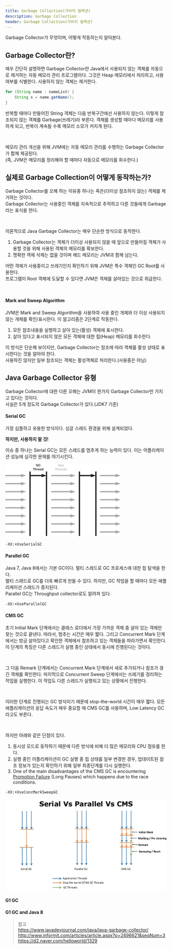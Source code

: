 ```yaml
---
title: Garbage Collection(가비지 컬렉션)
description: Garbage Collection
header: Garbage Collection(가비지 컬렉션)
---
```


Garbage Collector가 무엇이며, 어떻게 작동하는지 알아본다.

## Garbage Collector란?

매우 간단히 설명하면 Garbage Collector란 Java에서 사용되지 않는 객체를 자동으로 제거하는 자동 메모리 관리 프로그램이다.
그것은 Heap 메모리에서 처리하고, 사용여부를 식별한다. 사용하지 않는 객체는 제거한다.

```java
for (String name : nameList) {
    String s = name.getName();
}
```

반복할 때마다 만들어진 String 객체는 다음 반복구간에선 사용하지 않는다. 이렇게 참조되지 않는 객체를 Garbage(쓰레기)라 부른다. 
객체를 생성할 때마다 메모리를 사용하게 되고, 반복이 계속될 수록 메모리 소모가 커지게 된다.

<br/>

메모리 관리 개선을 위해 JVM에는 자동 메모리 관리를 수행하는 Garbage Collector가 함께 제공된다.<br/>
(즉, JVM은 메모리를 정리해야 할 때마다 자동으로 메모리를 회수한다.)


## 실제로 Garbage Collection이 어떻게 동작하는가?

Garbage Collector를 오해 하는 이유중 하나는 죽은(더이상 참조하지 않는) 객체를 제거하는 것이다.<br/>
Garbage Collector는 사용중인 객체를 지속적으로 추적하고 다른 것들에게 Garbage라는 표식을 한다.

<br/>

이론적으로 Java Garbage Collector는 매우 단순한 방식으로 동작한다.

1. Garbage Collector는 객체가 더이상 사용되지 않을 때 앞으로 만들어질 객체가 사용할 것을 위해 사용된 객체의 메모리를 확보한다.
2. 명확한 객체 삭제는 없을 것이며 헤드 메모리는 JVM과 함께 남는다.

어떤 객체가 사용중이고 쓰레기인지 확인하기 위해 JVM은 특수 객체인 GC Root를 사용한다.<br/>
프로그램이 Root 객체에 도달할 수 있다면 JVM은 객체를 살아있는 것으로 취급한다.

<br/>

#### Mark and Sweep Algorithm

JVM은 Mark and Sweep Algorithm을 사용하여 사용 중인 개체와 더 이상 사용되지 않는 개체를 확인/표시한다. 이 알고리즘은 2단계로 작동한다.

1. 모든 참조내용을 실행하고 살아 있는(활성) 객체에 표시한다.
2. 살아 있다고 표시되지 않은 모든 객체에 대한 힙(Heap) 메모리를 회수한다.

이 방식은 단순해 보이지만, Garbage Collector는 참조에 따라 객체를 활성 상태로 표시한다는 것을 알아야 한다.<br/>
사용하진 않지만 일부 참조되는 객체는 활성객체로 처리한다.(사용중은 아님)


## Java Garbage Collector 유형

Garbage Collector에 대한 다른 오해는 JVM이 한가지 Garbage Collector만 가지고 있다는 것이다.<br/>
사실은 5개 정도의 Garbage Collector가 있다.(JDK7 기준)<br/>

#### Serial GC

가장 심플하고 유용한 방식이다. 싱글 스레드 환경을 위해 설계되었다.<br/>

**하지만, 사용하지 말 것!**

이슈 중 하나는 Serial GC는 모든 스레드를 멈추게 하는 능력이 있다. 이는 어플리케이션 성능에 심각한 문제를 야기시킨다.

![Serial GC](/img/garbage-collection/serial-gc.jpg)

```bash
-XX:+UseSerialGC
``` 

#### Parallel GC

Java 7, Java 8에서는 기본 GC이다. 멀티 스레드로 GC 프로세스에 대한 힙 탐색을 한다.<br/>
멀티 스레드로 GC를 더욱 빠르게 만들 수 있다. 하지만, GC 작업을 할 때마다 모든 애플리케이션 스레드가 중지된다.<br/>
Parallel GC는 Throughput collector로도 알려져 있다.<br/>

```bash
-XX:+UseParallelGC
``` 

#### CMS GC

초기 Initial Mark 단계에서는 클래스 로더에서 가장 가까운 객체 중 살아 있는 객체만 찾는 것으로 끝낸다. 
따라서, 멈추는 시간은 매우 짧다. 그리고 Concurrent Mark 단계에서는 방금 살아있다고 확인한 객체에서 참조하고 있는 객체들을 따라가면서 확인한다. 
이 단계의 특징은 다른 스레드가 실행 중인 상태에서 동시에 진행된다는 것이다.

<br/>

그 다음 Remark 단계에서는 Concurrent Mark 단계에서 새로 추가되거나 참조가 끊긴 객체를 확인한다. 
마지막으로 Concurrent Sweep 단계에서는 쓰레기를 정리하는 작업을 실행한다. 
이 작업도 다른 스레드가 실행되고 있는 상황에서 진행한다.

<br/>

이러한 단계로 진행되는 GC 방식이기 때문에 stop-the-world 시간이 매우 짧다. 
모든 애플리케이션의 응답 속도가 매우 중요할 때 CMS GC를 사용하며, Low Latency GC라고도 부른다.  

<br/>

하지만 아래와 같은 단점이 있다.

1. 동시성 모드로 동작하기 때문에 다른 방식에 비해 더 많은 메모리와 CPU 점유를 한다.
2. 실행 중인 어플리케이션이 GC 실행 중 힙 상태를 일부 변경한 경우, 업데이트된 참조 정보가 있는지 확인하기 위해 일부 최종단계를 다시 실행한다.
3.  One of the main disadvantages of the CMS GC is encountering [Promotion Failure](https://blogs.oracle.com/poonam/troubleshooting-long-gc-pauses) (Long Pauses) which happens due to the race conditions.

```bash
-XX:+UseConcMarkSweepGC
``` 

![Comparison](/img/garbage-collection/compare-gc.jpg)

#### G1 GC

#### G1 GC and Java 8


> 참고<br/>
> https://www.javadevjournal.com/java/java-garbage-collector/
> http://www.informit.com/articles/article.aspx?p=2496621&seqNum=3
> https://d2.naver.com/helloworld/1329